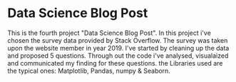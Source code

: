 # Data Science Blog Post
This is the fourth project "Data Science Blog Post". In this project i've chosen the survey data provided by Stack Overflow.
The survey was taken upon the website member in year 2019. I've started by cleaning up the data and proposed 5 questions.
Through out the code i've analysed, visualaized and communicated my finding for these questions.
the Libraries used are the typical ones: Matplotlib, Pandas, numpy & Seaborn.
